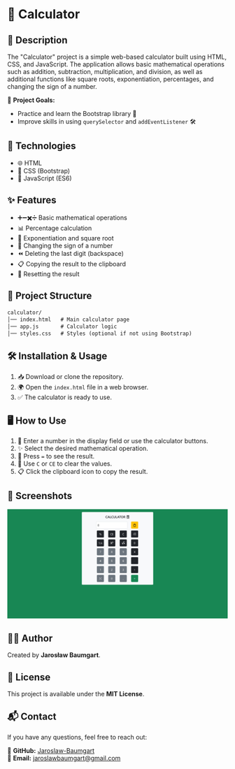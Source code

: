 # 🧮 Calculator

## 📖 Description

The "Calculator" project is a simple web-based calculator built using HTML, CSS, and JavaScript. The application allows basic mathematical operations such as addition, subtraction, multiplication, and division, as well as additional functions like square roots, exponentiation, percentages, and changing the sign of a number.

🎯 **Project Goals:**

- Practice and learn the Bootstrap library 🎨
- Improve skills in using `querySelector` and `addEventListener` 🛠️

## 🚀 Technologies

- 🌐 HTML
- 🎨 CSS (Bootstrap)
- 📜 JavaScript (ES6)

## ✨ Features

- ➕➖✖️➗ Basic mathematical operations
- 📊 Percentage calculation
- 🔢 Exponentiation and square root
- 🔄 Changing the sign of a number
- ⏪ Deleting the last digit (backspace)
- 📋 Copying the result to the clipboard
- 🔄 Resetting the result

## 📂 Project Structure

```
calculator/
│── index.html   # Main calculator page
│── app.js       # Calculator logic
│── styles.css   # Styles (optional if not using Bootstrap)
```

## 🛠️ Installation & Usage

1. 📥 Download or clone the repository.
2. 🌍 Open the `index.html` file in a web browser.
3. ✅ The calculator is ready to use.

## 🖥️ How to Use

1. 🔢 Enter a number in the display field or use the calculator buttons.
2. ✨ Select the desired mathematical operation.
3. 🟰 Press `=` to see the result.
4. 🧹 Use `C` or `CE` to clear the values.
5. 📋 Click the clipboard icon to copy the result.

## 📸 Screenshots

![Calculator Screenshot](CALCULATOR-1.jpg)

## 👨‍💻 Author

Created by **Jarosław Baumgart**.

## 📜 License

This project is available under the **MIT License**.

## 📬 Contact

If you have any questions, feel free to reach out:

🔗 **GitHub:** [Jaroslaw-Baumgart](https://github.com/Jaroslaw-Baumgart)  
📧 **Email:** jaroslawbaumgart@gmail.com
